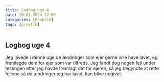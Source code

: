 ```yaml
---
title: Logbog Uge 4
date: 26.01.2024 12:00
categories: [Praktik]
tags: [praktik]
---
```


## Logbog uge 4

Jeg lavede i denne uge de ændringer som ejer gerne ville have lavet, 
og fremlagde dem for ejer som var tilfreds.
Jeg fandt dog nogen fejl under testingen efter jeg havde fremlagt det for ejeren, 
så jeg begyndte at rette fejlene så de ændringer jeg har lavet, kan blive udgivet.
